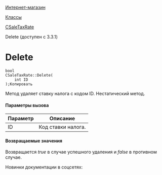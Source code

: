 [Интернет-магазин](/api_help/sale/index.php)

[Классы](/api_help/sale/classes/index.php)

[CSaleTaxRate](/api_help/sale/classes/csaletaxrate/index.php)

Delete (доступен с 3.3.1)

Delete
======

```
bool
CSaleTaxRate::Delete(
	int ID
);Копировать
```

Метод удаляет ставку налога с кодом ID. Нестатический метод.

#### Параметры вызова

| Параметр | Описание |
| --- | --- |
| ID | Код ставки налога. |

#### Возвращаемые значения

Возвращается *true* в случае успешного удаления и *false* в противном случае.

Новинки документации в соцсетях: